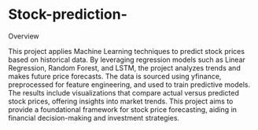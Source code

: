 # Stock-prediction-
Overview

This project applies Machine Learning techniques to predict stock prices based on historical data. By leveraging regression models such as Linear Regression, Random Forest, and LSTM, the project analyzes trends and makes future price forecasts. The data is sourced using yfinance, preprocessed for feature engineering, and used to train predictive models. The results include visualizations that compare actual versus predicted stock prices, offering insights into market trends. This project aims to provide a foundational framework for stock price forecasting, aiding in financial decision-making and investment strategies.
